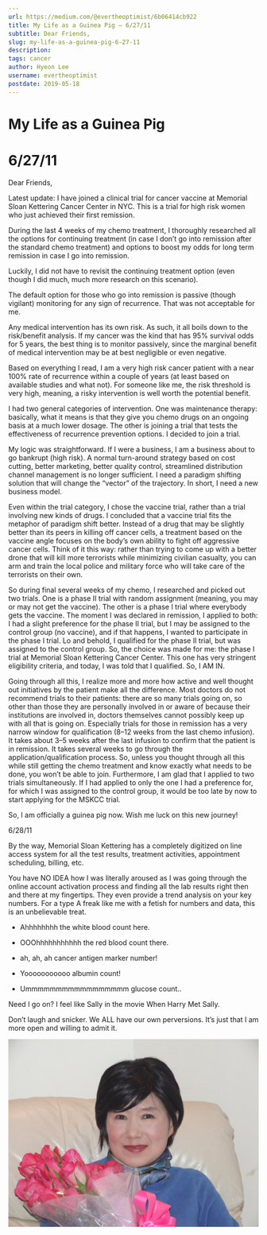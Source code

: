 ```yaml
---
url: https://medium.com/@evertheoptimist/6b06414cb922
title: My Life as a Guinea Pig — 6/27/11
subtitle: Dear Friends,
slug: my-life-as-a-guinea-pig-6-27-11
description: 
tags: cancer
author: Hyeon Lee
username: evertheoptimist
postdate: 2019-05-18
---
```


# My Life as a Guinea Pig

# 6/27/11

Dear Friends,

Latest update: I have joined a clinical trial for cancer vaccine at Memorial Sloan Kettering Cancer Center in NYC. This is a trial for high risk women who just achieved their first remission.

During the last 4 weeks of my chemo treatment, I thoroughly researched all the options for continuing treatment (in case I don’t go into remission after the standard chemo treatment) and options to boost my odds for long term remission in case I go into remission.

Luckily, I did not have to revisit the continuing treatment option (even though I did much, much more research on this scenario).

The default option for those who go into remission is passive (though vigilant) monitoring for any sign of recurrence. That was not acceptable for me.

Any medical intervention has its own risk. As such, it all boils down to the risk/benefit analysis. If my cancer was the kind that has 95% survival odds for 5 years, the best thing is to monitor passively, since the marginal benefit of medical intervention may be at best negligible or even negative.

Based on everything I read, I am a very high risk cancer patient with a near 100% rate of recurrence within a couple of years (at least based on available studies and what not). For someone like me, the risk threshold is very high, meaning, a risky intervention is well worth the potential benefit.

I had two general categories of intervention. One was maintenance therapy: basically, what it means is that they give you chemo drugs on an ongoing basis at a much lower dosage. The other is joining a trial that tests the effectiveness of recurrence prevention options. I decided to join a trial.

My logic was straightforward. If I were a business, I am a business about to go bankrupt (high risk). A normal turn-around strategy based on cost cutting, better marketing, better quality control, streamlined distribution channel management is no longer sufficient. I need a paradigm shifting solution that will change the “vector” of the trajectory. In short, I need a new business model.

Even within the trial category, I chose the vaccine trial, rather than a trial involving new kinds of drugs. I concluded that a vaccine trial fits the metaphor of paradigm shift better. Instead of a drug that may be slightly better than its peers in killing off cancer cells, a treatment based on the vaccine angle focuses on the body’s own ability to fight off aggressive cancer cells. Think of it this way: rather than trying to come up with a better drone that will kill more terrorists while minimizing civilian casualty, you can arm and train the local police and military force who will take care of the terrorists on their own.

So during final several weeks of my chemo, I researched and picked out two trials. One is a phase II trial with random assignment (meaning, you may or may not get the vaccine). The other is a phase I trial where everybody gets the vaccine. The moment I was declared in remission, I applied to both: I had a slight preference for the phase II trial, but I may be assigned to the control group (no vaccine), and if that happens, I wanted to participate in the phase I trial. Lo and behold, I qualified for the phase II trial, but was assigned to the control group. So, the choice was made for me: the phase I trial at Memorial Sloan Kettering Cancer Center. This one has very stringent eligibility criteria, and today, I was told that I qualified. So, I AM IN.

Going through all this, I realize more and more how active and well thought out initiatives by the patient make all the difference. Most doctors do not recommend trials to their patients: there are so many trials going on, so other than those they are personally involved in or aware of because their institutions are involved in, doctors themselves cannot possibly keep up with all that is going on. Especially trials for those in remission has a very narrow window for qualification (8–12 weeks from the last chemo infusion). It takes about 3–5 weeks after the last infusion to confirm that the patient is in remission. It takes several weeks to go through the application/qualification process. So, unless you thought through all this while still getting the chemo treatment and know exactly what needs to be done, you won’t be able to join. Furthermore, I am glad that I applied to two trials simultaneously. If I had applied to only the one I had a preference for, for which I was assigned to the control group, it would be too late by now to start applying for the MSKCC trial.

So, I am officially a guinea pig now. Wish me luck on this new journey!

6/28/11

By the way, Memorial Sloan Kettering has a completely digitized on line access system for all the test results, treatment activities, appointment scheduling, billing, etc.

You have NO IDEA how I was literally aroused as I was going through the online account activation process and finding all the lab results right then and there at my fingertips. They even provide a trend analysis on your key numbers. For a type A freak like me with a fetish for numbers and data, this is an unbelievable treat.

* Ahhhhhhhh the white blood count here.

* OOOhhhhhhhhhhh the red blood count there.

* ah, ah, ah cancer antigen marker number!

* Yooooooooooo albumin count!

* Ummmmmmmmmmmmmmmmm glucose count..

Need I go on? I feel like Sally in the movie When Harry Met Sally.

Don’t laugh and snicker. We ALL have our own perversions. It’s just that I am more open and willing to admit it.

![The twenty fifth anniversary flowers](./assets/1*xWNrVNQsgnKjGHdPS6O7ng.png)


